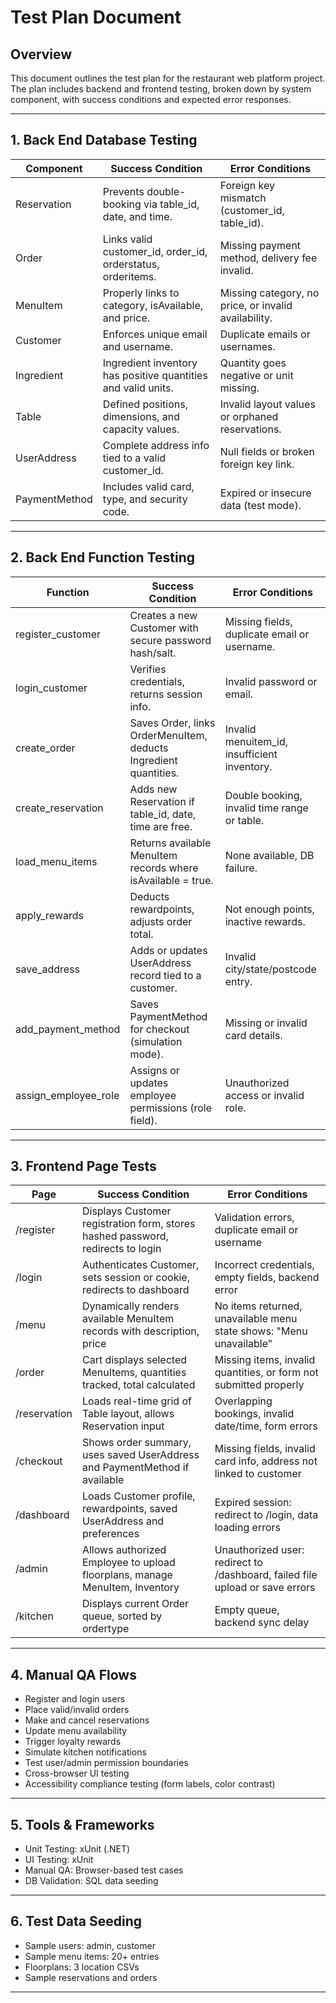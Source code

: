 # Test Plan Document

## Overview

This document outlines the test plan for the restaurant web platform project. The plan includes backend and frontend testing, broken down by system component, with success conditions and expected error responses.

---

## 1. Back End Database Testing

| Component | Success Condition | Error Conditions |
|----------|--------------------|------------------|
Reservation | Prevents double-booking via table_id, date, and time. | Foreign key mismatch (customer_id, table_id).
Order | Links valid customer_id, order_id, orderstatus, orderitems. | Missing payment method, delivery fee invalid.
MenuItem | Properly links to category, isAvailable, and price. | Missing category, no price, or invalid availability.
Customer | Enforces unique email and username. | Duplicate emails or usernames.
Ingredient | Ingredient inventory has positive quantities and valid units. | Quantity goes negative or unit missing.
Table | Defined positions, dimensions, and capacity values. | Invalid layout values or orphaned reservations.
UserAddress | Complete address info tied to a valid customer_id. | Null fields or broken foreign key link.
PaymentMethod | Includes valid card, type, and security code. | Expired or insecure data (test mode).

---

## 2. Back End Function Testing

| Function | Success Condition | Error Conditions |
|---------|-------------------|------------------|
register_customer | Creates a new Customer with secure password hash/salt. | Missing fields, duplicate email or username.
login_customer | Verifies credentials, returns session info. | Invalid password or email.
create_order | Saves Order, links OrderMenuItem, deducts Ingredient quantities. | Invalid menuitem_id, insufficient inventory.
create_reservation | Adds new Reservation if table_id, date, time are free. | Double booking, invalid time range or table.
load_menu_items | Returns available MenuItem records where isAvailable = true. | None available, DB failure.
apply_rewards | Deducts rewardpoints, adjusts order total. | Not enough points, inactive rewards.
save_address | Adds or updates UserAddress record tied to a customer. | Invalid city/state/postcode entry.
add_payment_method | Saves PaymentMethod for checkout (simulation mode). | Missing or invalid card details.
assign_employee_role | Assigns or updates employee permissions (role field). | Unauthorized access or invalid role.

---


## 3. Frontend Page Tests

| Page | Success Condition | Error Conditions |
|---------|-------------------|------------------|
/register | Displays Customer registration form, stores hashed password, redirects to login | Validation errors, duplicate email or username
/login | Authenticates Customer, sets session or cookie, redirects to dashboard | Incorrect credentials, empty fields, backend error
/menu | Dynamically renders available MenuItem records with description, price | No items returned, unavailable menu state shows: "Menu unavailable"
/order | Cart displays selected MenuItems, quantities tracked, total calculated | Missing items, invalid quantities, or form not submitted properly
/reservation | Loads real-time grid of Table layout, allows Reservation input | Overlapping bookings, invalid date/time, form errors
/checkout | Shows order summary, uses saved UserAddress and PaymentMethod if available | Missing fields, invalid card info, address not linked to customer
/dashboard | Loads Customer profile, rewardpoints, saved UserAddress and preferences | Expired session: redirect to /login, data loading errors
/admin | Allows authorized Employee to upload floorplans, manage MenuItem, Inventory | Unauthorized user: redirect to /dashboard, failed file upload or save errors
/kitchen | Displays current Order queue, sorted by ordertype | Empty queue, backend sync delay

---

## 4. Manual QA Flows

- Register and login users
- Place valid/invalid orders
- Make and cancel reservations
- Update menu availability
- Trigger loyalty rewards
- Simulate kitchen notifications
- Test user/admin permission boundaries
- Cross-browser UI testing
- Accessibility compliance testing (form labels, color contrast)

---

## 5. Tools & Frameworks

- Unit Testing: xUnit (.NET)
- UI Testing: xUnit
- Manual QA: Browser-based test cases
- DB Validation: SQL data seeding

---

## 6. Test Data Seeding

- Sample users: admin, customer
- Sample menu items: 20+ entries
- Floorplans: 3 location CSVs
- Sample reservations and orders


---


